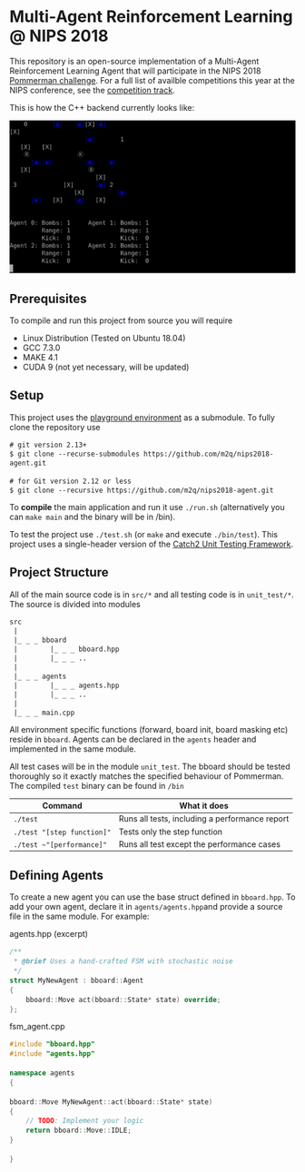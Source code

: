 # Multi-Agent Reinforcement Learning @ NIPS 2018

This repository is an open-source implementation of a Multi-Agent Reinforcement Learning Agent that will participate in the NIPS 2018 [Pommerman challenge](https://www.pommerman.com/). For a full list of availble competitions this year at the NIPS conference, see the [competition track](https://nips.cc/Conferences/2018/CompetitionTrack).

This is how the C++ backend currently looks like: 

![gif of the game](docs/gifs/06_29.gif)

## Prerequisites

To compile and run this project from source you will require

- Linux Distribution (Tested on Ubuntu 18.04)
- GCC 7.3.0
- MAKE 4.1
- CUDA 9 (not yet necessary, will be updated)

## Setup

This project uses the [playground environment](https://github.com/MultiAgentLearning/playground) as a submodule. To fully clone the repository use
```
# git version 2.13+
$ git clone --recurse-submodules https://github.com/m2q/nips2018-agent.git

# for Git version 2.12 or less
$ git clone --recursive https://github.com/m2q/nips2018-agent.git
```
To **compile** the main application and run it use `./run.sh` (alternatively you can `make main` and the binary will be in /bin).

To test the project use `./test.sh` (or `make` and execute `./bin/test`). This project uses a single-header version of the [Catch2 Unit Testing Framework](https://github.com/catchorg/Catch2).

## Project Structure

All of the main source code is in `src/*` and all testing code is in `unit_test/*`. The source is divided into modules

```
src
 |
 |_ _ _ bboard
 |        |_ _ _ bboard.hpp
 |        |_ _ _ ..
 |
 |_ _ _ agents
 |        |_ _ _ agents.hpp
 |        |_ _ _ ..
 |
 |_ _ _ main.cpp
```

All environment specific functions (forward, board init, board masking etc) reside in `bboard`. Agents can be declared
in the `agents` header and implemented in the same module.

All test cases will be in the module `unit_test`. The bboard should be tested thoroughly so it exactly matches the specified behaviour of Pommerman. The compiled `test` binary can be found in `/bin`

| Command | What it does |
| ------- | ------------ |
| `./test`  | Runs all tests, including a performance report |
| `./test "[step function]"` | Tests only the step function  |
| `./test ~"[performance]"` | Runs all test except the performance cases| 

## Defining Agents

To create a new agent you can use the base struct defined in `bboard.hpp`. To add your own agent, declare it in
`agents/agents.hpp`and provide a source file in the same module. For example:

agents.hpp (excerpt)
```C++
/**
 * @brief Uses a hand-crafted FSM with stochastic noise
 */
struct MyNewAgent : bboard::Agent
{
    bboard::Move act(bboard::State* state) override;
};
```

fsm_agent.cpp
```C++
#include "bboard.hpp"
#include "agents.hpp"

namespace agents
{

bboard::Move MyNewAgent::act(bboard::State* state)
{
    // TODO: Implement your logic
    return bboard::Move::IDLE;
}

}
```
